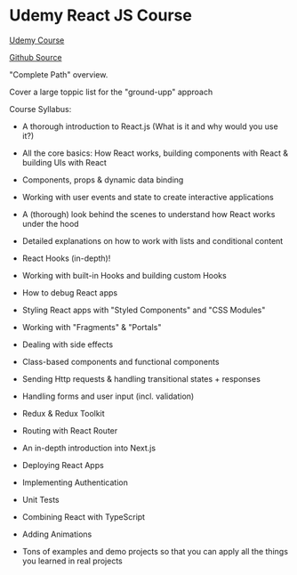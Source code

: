 # Udemy React JS Course

[Udemy Course](https://www.udemy.com/course/react-the-complete-guide-incl-redux)

[Github Source](https://github.com/academind/react-complete-guide-code)

"Complete Path" overview.

Cover a large toppic list for the "ground-upp" approach

Course Syllabus:

* A thorough introduction to React.js (What is it and why would you use it?)
* All the core basics: How React works, building components with React & building UIs with React

* Components, props & dynamic data binding
* Working with user events and state to create interactive applications
* A (thorough) look behind the scenes to understand how React works under the hood
* Detailed explanations on how to work with lists and conditional content
* React Hooks (in-depth)!
* Working with built-in Hooks and building custom Hooks
* How to debug React apps
* Styling React apps with "Styled Components" and "CSS Modules"
* Working with "Fragments" & "Portals"
* Dealing with side effects
* Class-based components and functional components
* Sending Http requests & handling transitional states + responses
* Handling forms and user input (incl. validation)
* Redux & Redux Toolkit
* Routing with React Router
* An in-depth introduction into Next.js
* Deploying React Apps
* Implementing Authentication
* Unit Tests 
* Combining React with TypeScript
* Adding Animations 
* Tons of examples and demo projects so that you can apply all the things you learned in real projects

